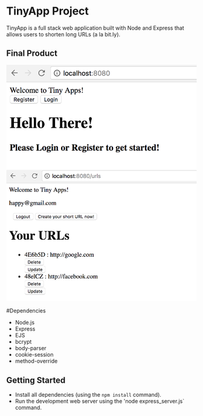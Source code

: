 # TinyApp Project

TinyApp is a full stack web application built with Node and Express that allows users to shorten long URLs (a la bit.ly).

## Final Product

!["Screenshot of greeting page"](https://github.com/Kirapan/shortURL/blob/master/docs/greeting_page.png)
!["Screenshot of URLs page"](https://github.com/Kirapan/shortURL/blob/master/docs/main_page.png)

#Dependencies

- Node.js
- Express
- EJS
- bcrypt
- body-parser
- cookie-session
- method-override

## Getting Started

- Install all dependencies (using the `npm install` command).
- Run the development web server using the 'node express_server.js` command.